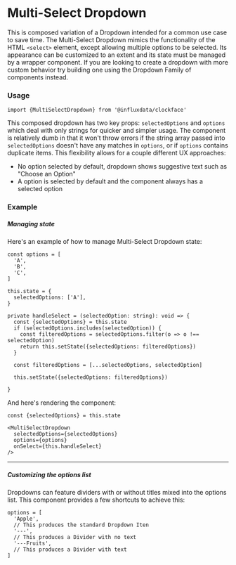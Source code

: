 # Multi-Select Dropdown

This is composed variation of a Dropdown intended for a common use case to save time. The Multi-Select Dropdown mimics the functionality of the HTML `<select>` element, except allowing multiple options to be selected. Its appearance can be customized to an extent and its state must be managed by a wrapper component. If you are looking to create a dropdown with more custom behavior try building one using the Dropdown Family of components instead.

### Usage
```tsx
import {MultiSelectDropdown} from '@influxdata/clockface'
```

This composed dropdown has two key props: `selectedOptions` and `options` which deal with only strings for quicker and simpler usage. The component is relatively dumb in that it won't throw errors if the string array passed into `selectedOptions` doesn't have any matches in `options`, or if `options` contains duplicate items. This flexibility allows for a couple different UX approaches:

- No option selected by default, dropdown shows suggestive text such as "Choose an Option"
- A option is selected by default and the component always has a selected option


### Example
<!-- STORY -->

##### Managing state

Here's an example of how to manage Multi-Select Dropdown state:

```tsx
const options = [
  'A',
  'B',
  'C',
]
```
```tsx
this.state = {
  selectedOptions: ['A'],
}
```
```tsx
private handleSelect = (selectedOption: string): void => {
  const {selectedOptions} = this.state
  if (selectedOptions.includes(selectedOption)) {
    const filteredOptions = selectedOptions.filter(o => o !== selectedOption)
    return this.setState({selectedOptions: filteredOptions})
  }

  const filteredOptions = [...selectedOptions, selectedOption]

  this.setState({selectedOptions: filteredOptions})

}
```

And here's rendering the component:
```tsx
const {selectedOptions} = this.state

<MultiSelectDropdown
  selectedOptions={selectedOptions}
  options={options}
  onSelect={this.handleSelect}
/>
```

---

##### Customizing the options list

Dropdowns can feature dividers with or without titles mixed into the options list. This component provides a few shortcuts to achieve this:

```tsx
options = [
  'Apple',
  // This produces the standard Dropdown Iten
  '---',
  // This produces a Divider with no text
  '---Fruits',
  // This produces a Divider with text
]
```


<!-- STORY HIDE START -->

<!-- STORY HIDE END -->

<!-- PROPS -->
